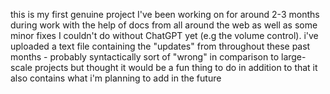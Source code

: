 this is my first genuine project I've been working on for around 2-3 months during work with the help of docs from all around the web as well as some minor fixes I couldn't do without ChatGPT yet
(e.g the volume control). i've uploaded a text file containing the "updates" from throughout these past months - probably syntactically sort of "wrong" in comparison to large-scale projects but 
thought it would be a fun thing to do
in addition to that it also contains what i'm planning to add in the future
